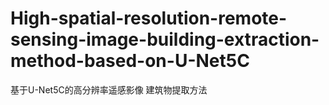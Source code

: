# High-spatial-resolution-remote-sensing-image-building-extraction-method-based-on-U-Net5C
基于U-Net5C的高分辨率遥感影像 建筑物提取方法
